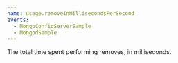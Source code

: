 ```yaml
---
name: usage.removeInMillisecondsPerSecond
events:
  - MongoConfigServerSample
  - MongodSample
---
```


The total time spent performing removes, in milliseconds.
